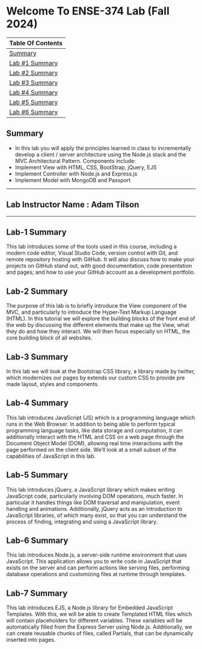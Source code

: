 # **Welcome To ENSE-374 Lab (Fall 2024)**

|  **Table Of Contents**       | 
| -------------  |
| [Summary](#summary)     |
| [Lab #1 Summary](#lab-1-summary) |
| [Lab #2 Summary](#lab-2-summary) |
| [Lab #3 Summary](#lab-3-summary) |
| [Lab #4 Summary](#lab-4-summary) |
| [Lab #5 Summary](#lab-5-summary) |
| [Lab #6 Summary](#lab-6-summary) |

## **Summary**

- In this lab you will apply the principles learned in class to
incrementally develop a client / server architecture using the
Node.js stack and the MVC Architectural Pattern.
Components include:
- Implement View with HTML, CSS, BootStrap, jQuery, EJS
- Implement Controller with Node.js and Express.js
- Implement Model with MongoDB and Passport
---

## **Lab Instructor Name : Adam Tilson**

---

## **Lab-1 Summary**

This lab introduces some of the tools used in this course, including a modern code editor, Visual Studio Code, version control with Git, and remote repository hosting with GitHub. It will also discuss how to make your projects on GitHub stand out, with good documentation, code presentation and pages; and how to use your GitHub account as a development portfolio.

## **Lab-2 Summary**

The purpose of this lab is to briefly introduce the View component of the MVC, and particularly to introduce the Hyper-Text Markup Language (HTML). In this tutorial we will explore the building blocks of the front end of the web by discussing the different elements that make up the View, what they do and how they interact. We will then focus especially on HTML, the core building block of all websites.

## **Lab-3 Summary**

In this lab we will look at the Bootstrap CSS library, a library made by twitter, which modernizes our pages by extends our custom CSS to provide pre made layout, styles and components.

## **Lab-4 Summary**

This lab introduces JavaScript (JS) which is a programming language which runs in the Web Browser. In addition to being able to perform typical programming language tasks, like data storage and computation, it can additionally interact with the HTML and CSS on a web page through the Document Object Model (DOM), allowing real time interactions with the page performed on the client side. We’ll look at a small subset of the capabilities of JavaScript in this lab.

## **Lab-5 Summary**
This lab introduces jQuery, a JavaScript library which makes writing JavaScript code, particularly involving DOM operations, much faster. In particular it handles things like DOM traversal and manipulation, event handling and animations. Additionally, jQuery acts as an introduction to JavaScript libraries, of which many exist, so that you can understand the process of finding, integrating and using a JavaScript library.

## **Lab-6 Summary**
This lab introduces Node.js, a server-side runtime environment that uses JavaScript. This application allows you to write code in JavaScript that exists on the server and can perform actions like serving files, performing database operations and customizing files at runtime through templates.

## **Lab-7 Summary**
This lab introduces EJS, a Node.js library for Embedded JavaScript Templates. With this, we will be able to create Templated HTML files which will contain placeholders for different variables. These variables will be automatically filled from the Express Server using Node.js. Additionally, we can create reusable chunks of files, called Partials, that can be dynamically inserted into pages.